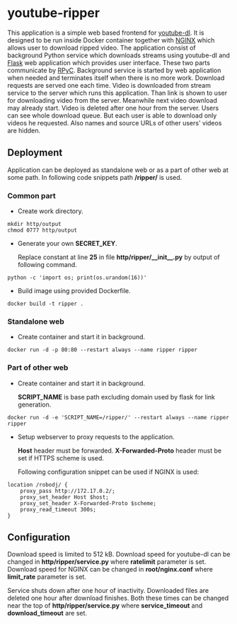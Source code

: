 # youtube-ripper
This application is a simple web based frontend for [youtube-dl](https://github.com/ytdl-org/youtube-dl). It is designed to be run inside Docker container together with [NGINX](https://www.nginx.com/) which allows user to download ripped video. The application consist of background Python service which downloads streams using youtube-dl and [Flask](https://www.palletsprojects.com/p/flask/) web application which provides user interface. These two parts communicate by [RPyC](https://rpyc.readthedocs.io/en/latest/). Background service is started by web application when needed and terminates itself when there is no more work. Download requests are served one each time. Video is downloaded from stream service to the server which runs this application. Than link is shown to user for downloading video from the server. Meanwhile next video download may already start. Video is deleted after one hour from the server. Users can see whole download queue. But each user is able to download only videos he requested. Also names and source URLs of other users' videos are hidden.

## Deployment
Application can be deployed as standalone web or as a part of other web at some path. In following code snippets path **/ripper/** is used.

### Common part
- Create work directory.
```
mkdir http/output
chmod 0777 http/output
```

- Generate your own **SECRET_KEY**.

   Replace constant at line **25** in file **http/ripper/\_\_init\_\_.py** by output of following command.

```
python -c 'import os; print(os.urandom(16))'
```

- Build image using provided Dockerfile.
```
docker build -t ripper .
```

### Standalone web
- Create container and start it in background.
```
docker run -d -p 80:80 --restart always --name ripper ripper
```

### Part of other web
- Create container and start it in background.

   **SCRIPT_NAME** is base path excluding domain used by flask for link generation.

```
docker run -d -e 'SCRIPT_NAME=/ripper/' --restart always --name ripper ripper
```

- Setup webserver to proxy requests to the application.

   **Host** header must be forwarded. **X-Forwarded-Proto** header must be set if HTTPS scheme is used.

   Following configuration snippet can be used if NGINX is used:

```
location /robodj/ {
    proxy_pass http://172.17.0.2/;
    proxy_set_header Host $host;
    proxy_set_header X-Forwarded-Proto $scheme;
    proxy_read_timeout 300s;
}
```

## Configuration
Download speed is limited to 512 kB. Download speed for youtube-dl can be changed in **http/ripper/service.py** where **ratelimit** parameter is set. Download speed for NGINX can be changed in **root/nginx.conf** where **limit_rate** parameter is set.

Service shuts down after one hour of inactivity. Downloaded files are deleted one hour after download finishes. Both these times can be changed near the top of **http/ripper/service.py** where **service_timeout** and **download_timeout** are set.
